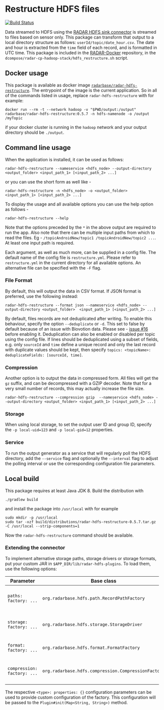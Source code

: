 # Restructure HDFS files

[![Build Status](https://travis-ci.org/RADAR-base/Restructure-HDFS-topic.svg?branch=master)](https://travis-ci.org/RADAR-base/Restructure-HDFS-topic)

Data streamed to HDFS using the [RADAR HDFS sink connector](https://github.com/RADAR-base/RADAR-HDFS-Sink-Connector) is streamed to files based on sensor only. This package can transform that output to a local directory structure as follows: `userId/topic/date_hour.csv`. The date and hour is extracted from the `time` field of each record, and is formatted in UTC time. This package is included in the [RADAR-Docker](https://github.com/RADAR-base/RADAR-Docker) repository, in the `dcompose/radar-cp-hadoop-stack/hdfs_restructure.sh` script.

## Docker usage

This package is available as docker image [`radarbase/radar-hdfs-restructure`](https://hub.docker.com/r/radarbase/radar-hdfs-restructure). The entrypoint of the image is the current application. So in all of the commands listed in usage, replace `radar-hdfs-restructure` with for example:
```shell
docker run --rm -t --network hadoop -v "$PWD/output:/output" radarbase/radar-hdfs-restructure:0.5.7 -n hdfs-namenode -o /output /myTopic
```
if your docker cluster is running in the `hadoop` network and your output directory should be `./output`.

## Command line usage

When the application is installed, it can be used as follows:

```shell
radar-hdfs-restructure --nameservice <hdfs_node> --output-directory <output_folder> <input_path_1> [<input_path_2> ...]
```
or you can use the short form as well like - 
```shell
radar-hdfs-restructure -n <hdfs_node> -o <output_folder> <input_path_1> [<input_path_2> ...]
```

To display the usage and all available options you can use the help option as follows - 
```shell
radar-hdfs-restructure --help
```
Note that the options preceded by the `*` in the above output are required to run the app. Also note that there can be multiple input paths from which to read the files. Eg - `/topicAndroidNew/topic1 /topicAndroidNew/topic2 ...`. At least one input path is required.

Each argument, as well as much more, can be supplied in a config file. The default name of the config file is `restructure.yml`. Please refer to `restructure.yml` in the current directory for all available options. An alternative file can be specified with the `-F` flag.

### File Format

By default, this will output the data in CSV format. If JSON format is preferred, use the following instead:
```shell
radar-hdfs-restructure --format json --nameservice <hdfs_node> --output-directory <output_folder>  <input_path_1> [<input_path_2> ...]
```

By default, files records are not deduplicated after writing. To enable this behaviour, specify the option `--deduplicate` or `-d`. This set to false by default because of an issue with Biovotion data. Please see - [issue #16](https://github.com/RADAR-base/Restructure-HDFS-topic/issues/16) before enabling it. Deduplication can also be enabled or disabled per topic using the config file. If lines should be deduplicated using a subset of fields, e.g. only `sourceId` and `time` define a unique record and only the last record with duplicate values should be kept, then specify `topics: <topicName>: deduplicateFields: [sourceId, time]`.

### Compression

Another option is to output the data in compressed form. All files will get the `gz` suffix, and can be decompressed with a GZIP decoder. Note that for a very small number of records, this may actually increase the file size.
```
radar-hdfs-restructure --compression gzip  --nameservice <hdfs_node> --output-directory <output_folder> <input_path_1> [<input_path_2> ...]
```

### Storage

When using local storage, to set the output user ID and group ID, specify the `-p local-uid=123` and `-p local-gid=12` properties.

### Service

To run the output generator as a service that will regularly poll the HDFS directory, add the `--service` flag and optionally the `--interval` flag to adjust the polling interval or use the corresponding configuration file parameters.

## Local build

This package requires at least Java JDK 8. Build the distribution with

```shell
./gradlew build
```

and install the package into `/usr/local` with for example
```shell
sudo mkdir -p /usr/local
sudo tar -xzf build/distributions/radar-hdfs-restructure-0.5.7.tar.gz -C /usr/local --strip-components=1
```

Now the `radar-hdfs-restructure` command should be available.

### Extending the connector

To implement alternative storage paths, storage drivers or storage formats, put your custom JAR in
`$APP_DIR/lib/radar-hdfs-plugins`. To load them, use the following options:

| Parameter                   | Base class                                          | Behaviour                                  | Default                   |
| --------------------------- | --------------------------------------------------- | ------------------------------------------ | ------------------------- |
| `paths: factory: ...`       | `org.radarbase.hdfs.path.RecordPathFactory`         | Factory to create output path names with.  | ObservationKeyPathFactory |
| `storage: factory: ...`     | `org.radarbase.hdfs.storage.StorageDriver`          | Storage driver to use for storing data.    | LocalStorageDriver        |
| `format: factory: ...`      | `org.radarbase.hdfs.format.FormatFactory`           | Factory for output formats.                | FormatFactory             |
| `compression: factory: ...` | `org.radarbase.hdfs.compression.CompressionFactory` | Factory class to use for data compression. | CompressionFactory        |

The respective `<type>: properties: {}` configuration parameters can be used to provide custom configuration of the factory. This configuration will be passed to the `Plugin#init(Map<String, String>)` method.

